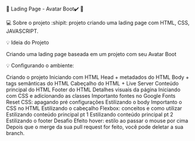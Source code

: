 🚧 Lading Page - Avatar Boot✔️ 🚧

💻 Sobre o projeto
:shipit: projeto criando uma lading page com HTML, CSS, JAVASCRIPT.

💡 Ideia do Projeto

Criando uma lading page baseada em um projeto com seu Avatar Boot 

💡 Configurando o ambiente:

Criando o projeto
Iniciando com HTML
Head + metadados do HTML
Body + tags semânticas do HTML
Cabeçalho do HTML + Live Server
Conteúdo principal do HTML
Footer do HTML
Detalhes visuais da página
Iniciando com CSS e adicionando as classes
Importanto fontes no Google Fonts
Reset CSS: apagando pré configurações
Estilizando o body
Importanto o CSS no HTML
Estilizando o cabeçalho
Flexbox: conceitos e como utilizar
Estilizando conteúdo principal pt 1
Estilizando conteúdo principal pt 2
Estilizando o footer
Desafio
Efeito hover: estilo ao passar o mouse por cima
Depois que o merge da sua pull request for feito, você pode deletar a sua branch.
